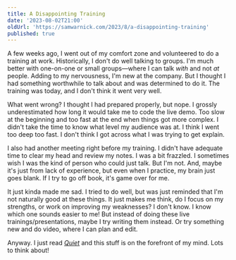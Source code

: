 ```yaml
---
title: A Disappointing Training
date: '2023-08-02T21:00'
oldUrl: 'https://samwarnick.com/2023/8/a-disappointing-training'
published: true
---
```


A few weeks ago, I went out of my comfort zone and volunteered to do a training at work. Historically, I don't do well talking to groups. I'm much better with one-on-one or small groups—where I can talk _with_ and not _at_ people. Adding to my nervousness, I'm new at the company. But I thought I had something worthwhile to talk about and was determined to do it. The training was today, and I don't think it went very well.

What went wrong? I thought I had prepared properly, but nope. I grossly underestimated how long it would take me to code the live demo. Too slow at the beginning and too fast at the end when things got more complex. I didn't take the time to know what level my audience was at. I think I went too deep too fast. I don't think I got across what I was trying to get explain.

I also had another meeting right before my training. I didn't have adequate time to clear my head and review my notes. I was a bit frazzled. I sometimes wish I was the kind of person who could just talk. But I'm not. And, maybe it's just from lack of experience, but even when I practice, my brain just goes blank. If I try to go off book, it's game over for me.

It just kinda made me sad. I tried to do well, but was just reminded that I'm not naturally good at these things. It just makes me think, do I focus on my strengths, or work on improving my weaknesses? I don't know. I know which one sounds easier to me! But instead of doing these live trainings/presentations, maybe I try writing them instead. Or try something new and do video, where I can plan and edit.

Anyway. I just read [_Quiet_](https://bookshop.org/p/books/quiet-the-power-of-introverts-in-a-world-that-can-t-stop-talking-susan-cain/8213418?ean=9780307352156) and this stuff is on the forefront of my mind. Lots to think about!
